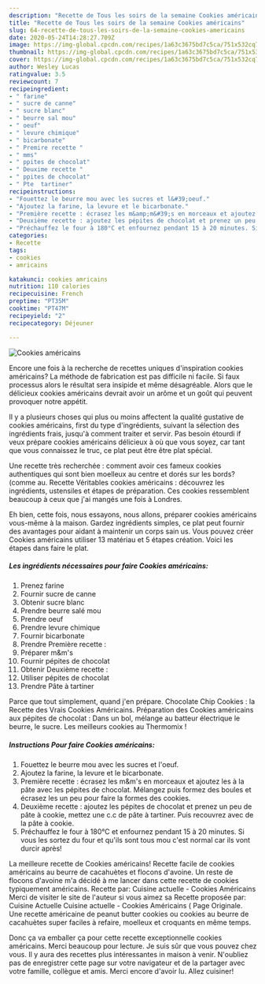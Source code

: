 ```yaml
---
description: "Recette de Tous les soirs de la semaine Cookies américains"
title: "Recette de Tous les soirs de la semaine Cookies américains"
slug: 64-recette-de-tous-les-soirs-de-la-semaine-cookies-americains
date: 2020-05-24T14:28:27.709Z
image: https://img-global.cpcdn.com/recipes/1a63c3675bd7c5ca/751x532cq70/cookies-americains-photo-principale-de-la-recette.jpg
thumbnail: https://img-global.cpcdn.com/recipes/1a63c3675bd7c5ca/751x532cq70/cookies-americains-photo-principale-de-la-recette.jpg
cover: https://img-global.cpcdn.com/recipes/1a63c3675bd7c5ca/751x532cq70/cookies-americains-photo-principale-de-la-recette.jpg
author: Wesley Lucas
ratingvalue: 3.5
reviewcount: 7
recipeingredient:
- " farine"
- " sucre de canne"
- " sucre blanc"
- " beurre sal mou"
- " oeuf"
- " levure chimique"
- " bicarbonate"
- " Premire recette "
- " mms"
- " ppites de chocolat"
- " Deuxime recette "
- " ppites de chocolat"
- " Pte  tartiner"
recipeinstructions:
- "Fouettez le beurre mou avec les sucres et l&#39;oeuf."
- "Ajoutez la farine, la levure et le bicarbonate."
- "Première recette : écrasez les m&amp;m&#39;s en morceaux et ajoutez les à la pâte avec les pépites de chocolat. Mélangez puis formez des boules et écrasez les un peu pour faire la formes des cookies."
- "Deuxième recette : ajoutez les pépites de chocolat et prenez un peu de pâte à cookie, mettez une c.c de pâte à tartiner. Puis recouvrez avec de la pâte à cookie."
- "Préchauffez le four à 180°C et enfournez pendant 15 à 20 minutes. Si vous les sortez du four et qu&#39;ils sont tous mou c&#39;est normal car ils vont durcir après!"
categories:
- Recette
tags:
- cookies
- amricains

katakunci: cookies amricains 
nutrition: 110 calories
recipecuisine: French
preptime: "PT35M"
cooktime: "PT47M"
recipeyield: "2"
recipecategory: Déjeuner

---
```



![Cookies américains](https://img-global.cpcdn.com/recipes/1a63c3675bd7c5ca/751x532cq70/cookies-americains-photo-principale-de-la-recette.jpg)

Encore une fois à la recherche de recettes uniques d'inspiration cookies américains? La méthode de fabrication est pas difficile ni facile. Si faux processus alors le résultat sera insipide et même désagréable. Alors que le délicieux cookies américains devrait avoir un arôme et un goût qui peuvent provoquer notre appétit.

Il y a plusieurs choses qui plus ou moins affectent la qualité gustative de cookies américains, first du type d'ingrédients, suivant la sélection des ingrédients frais, jusqu'à comment traiter et servir. Pas besoin étourdi if veux prépare cookies américains délicieux à où que vous soyez, car tant que vous connaissez le truc, ce plat peut être être plat spécial.

Une recette très recherchée : comment avoir ces fameux cookies authentiques qui sont bien moelleux au centre et dorés sur les bords? (comme au. Recette Véritables cookies américains : découvrez les ingrédients, ustensiles et étapes de préparation. Ces cookies ressemblent beaucoup à ceux que j&#39;ai mangés une fois à Londres.


Eh bien, cette fois, nous essayons, nous allons, préparer cookies américains vous-même à la maison. Gardez ingrédients simples, ce plat peut fournir des avantages pour aidant à maintenir un corps sain us. Vous pouvez créer Cookies américains utiliser 13 matériau et 5 étapes création. Voici les étapes dans faire le plat.

<!--inarticleads1-->

##### Les ingrédients nécessaires pour faire Cookies américains:

1. Prenez  farine
1. Fournir  sucre de canne
1. Obtenir  sucre blanc
1. Prendre  beurre salé mou
1. Prendre  oeuf
1. Prendre  levure chimique
1. Fournir  bicarbonate
1. Prendre  Première recette :
1. Préparer  m&amp;m&#39;s
1. Fournir  pépites de chocolat
1. Obtenir  Deuxième recette :
1. Utiliser  pépites de chocolat
1. Prendre  Pâte à tartiner


Parce que tout simplement, quand j&#39;en prépare. Chocolate Chip Cookies : la Recette des Vrais Cookies Américains. Préparation des Cookies américains aux pépites de chocolat : Dans un bol, mélange au batteur électrique le beurre, le sucre. Les meilleurs cookies au Thermomix ! 

<!--inarticleads2-->

##### Instructions Pour faire Cookies américains:

1. Fouettez le beurre mou avec les sucres et l&#39;oeuf.
1. Ajoutez la farine, la levure et le bicarbonate.
1. Première recette : écrasez les m&amp;m&#39;s en morceaux et ajoutez les à la pâte avec les pépites de chocolat. Mélangez puis formez des boules et écrasez les un peu pour faire la formes des cookies.
1. Deuxième recette : ajoutez les pépites de chocolat et prenez un peu de pâte à cookie, mettez une c.c de pâte à tartiner. Puis recouvrez avec de la pâte à cookie.
1. Préchauffez le four à 180°C et enfournez pendant 15 à 20 minutes. Si vous les sortez du four et qu&#39;ils sont tous mou c&#39;est normal car ils vont durcir après!


La meilleure recette de Cookies américains! Recette facile de cookies américains au beurre de cacahuètes et flocons d&#39;avoine. Un reste de flocons d&#39;avoine m&#39;a décidé à me lancer dans cette recette de cookies typiquement américains. Recette par: Cuisine actuelle - Cookies Américains Merci de visiter le site de l&#39;auteur si vous aimez sa Recette proposée par: Cuisine Actuelle Cuisine actuelle - Cookies Américains ( Page Originale. Une recette américaine de peanut butter cookies ou cookies au beurre de cacahuètes super faciles à refaire, moelleux et croquants en même temps. 


Donc ça va emballer ça pour cette recette exceptionnelle cookies américains. Merci beaucoup pour lecture. Je suis sûr que vous pouvez chez vous. Il y aura des recettes plus  intéressantes in maison à venir. N'oubliez pas de enregistrer cette page sur votre navigateur et de la partager avec votre famille, collègue et amis. Merci encore d'avoir lu. Allez cuisiner!
